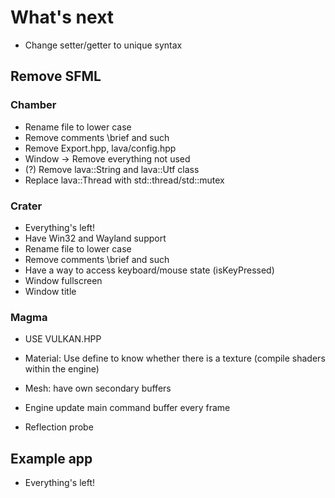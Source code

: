 # What's next

- Change setter/getter to unique syntax

## Remove SFML

### Chamber

- Rename file to lower case
- Remove comments \brief and such
- Remove Export.hpp, lava/config.hpp
- Window -> Remove everything not used
- (?) Remove lava::String and lava::Utf class
- Replace lava::Thread with std::thread/std::mutex

### Crater

- Everything's left!
- Have Win32 and Wayland support
- Rename file to lower case
- Remove comments \brief and such
- Have a way to access keyboard/mouse state (isKeyPressed)
- Window fullscreen
- Window title

### Magma

- USE VULKAN.HPP
- Material: Use define to know whether there is a texture (compile shaders within the engine)
- Mesh: have own secondary buffers

- Engine update main command buffer every frame
- Reflection probe

## Example app

- Everything's left!
